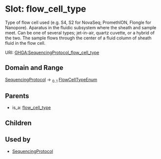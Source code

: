 
# Slot: flow_cell_type


Type of flow cell used (e.g. S4, S2 for NovaSeq; PromethION, Flongle for Nanopore). Aparatus in the fluidic subsystem where the sheath and sample meet. Can be one of several types; jet-in-air, quartz cuvette, or a hybrid of the two. The sample flows through the center of a fluid column of sheath fluid in the flow cell.

URI: [GHGA:SequencingProtocol_flow_cell_type](https://w3id.org/GHGA/SequencingProtocol_flow_cell_type)


## Domain and Range

[SequencingProtocol](SequencingProtocol.md) &#8594;  <sub>0..1</sub> [FlowCellTypeEnum](FlowCellTypeEnum.md)

## Parents

 *  is_a: [flow_cell_type](flow_cell_type.md)

## Children


## Used by

 * [SequencingProtocol](SequencingProtocol.md)
